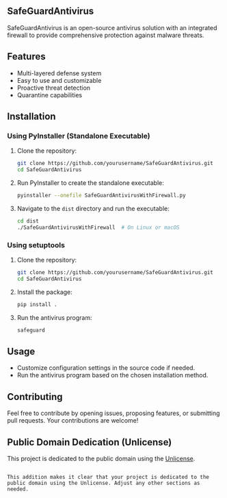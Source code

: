## SafeGuardAntivirus

SafeGuardAntivirus is an open-source antivirus solution with an integrated firewall to provide comprehensive protection against malware threats.

## Features

- Multi-layered defense system
- Easy to use and customizable
- Proactive threat detection
- Quarantine capabilities

## Installation

### Using PyInstaller (Standalone Executable)

1. Clone the repository:
   ```bash
   git clone https://github.com/yourusername/SafeGuardAntivirus.git
   cd SafeGuardAntivirus
   ```

2. Run PyInstaller to create the standalone executable:
   ```bash
   pyinstaller --onefile SafeGuardAntivirusWithFirewall.py
   ```

3. Navigate to the `dist` directory and run the executable:
   ```bash
   cd dist
   ./SafeGuardAntivirusWithFirewall  # On Linux or macOS
   ```

### Using setuptools

1. Clone the repository:
   ```bash
   git clone https://github.com/yourusername/SafeGuardAntivirus.git
   cd SafeGuardAntivirus
   ```

2. Install the package:
   ```bash
   pip install .
   ```

3. Run the antivirus program:
   ```bash
   safeguard
   ```

## Usage

- Customize configuration settings in the source code if needed.
- Run the antivirus program based on the chosen installation method.

## Contributing

Feel free to contribute by opening issues, proposing features, or submitting pull requests. Your contributions are welcome!

## Public Domain Dedication (Unlicense)

This project is dedicated to the public domain using the [Unlicense](LICENSE).
```

This addition makes it clear that your project is dedicated to the public domain using the Unlicense. Adjust any other sections as needed.
